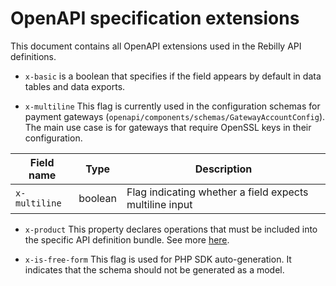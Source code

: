 # OpenAPI specification extensions
This document contains all OpenAPI extensions used in the Rebilly API definitions.

* `x-basic` is a boolean that specifies if the field appears by default in data tables and data exports.

* `x-multiline`
  This flag is currently used in the configuration schemas for payment gateways (`openapi/components/schemas/GatewayAccountConfig`).
  The main use case is for gateways that require OpenSSL keys in their configuration.

| Field name    | Type    | Description                                              |
| ------------- | ------- | -------------------------------------------------------- |
| `x-multiline` | boolean | Flag indicating whether a field expects multiline input  |

* `x-product`
  This property declares operations that must be included into the specific API definition bundle.
  See more [here](plugins/products-bundler/README.md).

* `x-is-free-form`
  This flag is used for PHP SDK auto-generation. It indicates that the schema should not be generated as a model.
